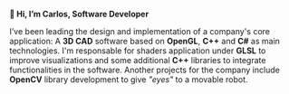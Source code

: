 **👋 Hi, I’m Carlos, Software Developer**

I’ve been leading the design and implementation of a company's core application: A **3D CAD** software based on **OpenGL**, **C++** and **C#** as main technologies. I'm responsable for shaders application under **GLSL** to improve visualizations and some additional **C++** libraries to integrate functionalities in the software. Another projects for the company include **OpenCV** library development to give *"eyes"* to a movable robot.
